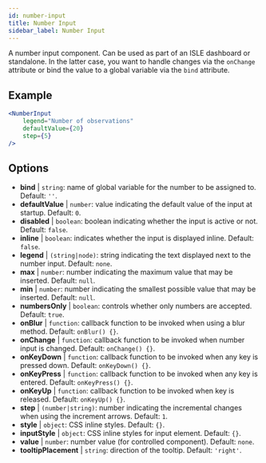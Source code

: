 ```yaml
---
id: number-input
title: Number Input
sidebar_label: Number Input
---
```


A number input component. Can be used as part of an ISLE dashboard or standalone. In the latter case, you want to handle changes via the `onChange` attribute or bind the value to a global variable via the `bind` attribute.

## Example

```jsx live
<NumberInput
    legend="Number of observations"
    defaultValue={20}
    step={5}
/>
```



## Options

* __bind__ | `string`: name of global variable for the number to be assigned to. Default: `''`.
* __defaultValue__ | `number`: value indicating the default value of the input at startup. Default: `0`.
* __disabled__ | `boolean`: boolean indicating whether the input is active or not. Default: `false`.
* __inline__ | `boolean`: indicates whether the input is displayed inline. Default: `false`.
* __legend__ | `(string|node)`: string indicating the text displayed next to the number input. Default: `none`.
* __max__ | `number`: number indicating the maximum value that may be inserted. Default: `null`.
* __min__ | `number`: number indicating the smallest possible value that may be inserted. Default: `null`.
* __numbersOnly__ | `boolean`: controls whether only numbers are accepted. Default: `true`.
* __onBlur__ | `function`: callback function to be invoked when using a blur method. Default: `onBlur() {}`.
* __onChange__ | `function`: callback function to be invoked when number input is changed. Default: `onChange() {}`.
* __onKeyDown__ | `function`: callback function to be invoked when any key is pressed down. Default: `onKeyDown() {}`.
* __onKeyPress__ | `function`: callback function to be invoked when any key is entered. Default: `onKeyPress() {}`.
* __onKeyUp__ | `function`: callback function to be invoked when key is released. Default: `onKeyUp() {}`.
* __step__ | `(number|string)`: number indicating the incremental changes when using the increment arrows. Default: `1`.
* __style__ | `object`: CSS inline styles. Default: `{}`.
* __inputStyle__ | `object`: CSS inline styles for input element. Default: `{}`.
* __value__ | `number`: number value (for controlled component). Default: `none`.
* __tooltipPlacement__ | `string`: direction of the tooltip. Default: `'right'`.
